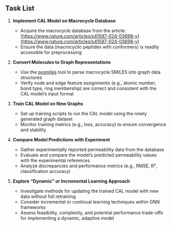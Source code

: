 ## Task List

1. **Implement CAL Model on Macrocycle Database**  
   - Acquire the macrocycle database from the article: [https://www.nature.com/articles/s41597-024-03698-y](https://www.nature.com/articles/s41597-024-03698-y)  
   - Ensure the data (macrocyclic peptides with conformers) is readily accessible for preprocessing

2. **Convert Molecules to Graph Representations**  
   - Use the [pysmiles](https://github.com/pckroon/pysmiles) tool to parse macrocycle SMILES into graph data structures  
   - Verify node and edge feature assignments (e.g., atomic number, bond type, ring membership) are correct and consistent with the CAL model’s input format

3. **Train CAL Model on New Graphs**  
   - Set up training scripts to run the CAL model using the newly generated graph dataset  
   - Monitor training metrics (e.g., loss, accuracy) to ensure convergence and stability

4. **Compare Model Predictions with Experiment**  
   - Gather experimentally reported permeability data from the database  
   - Evaluate and compare the model’s predicted permeability values with the experimental references  
   - Analyze discrepancies and performance metrics (e.g., RMSE, R², classification accuracy)

5. **Explore “Dynamic” or Incremental Learning Approach**  
   - Investigate methods for updating the trained CAL model with new data without full retraining  
   - Consider incremental or continual learning techniques within GNN frameworks  
   - Assess feasibility, complexity, and potential performance trade-offs for implementing a dynamic, adaptive model
